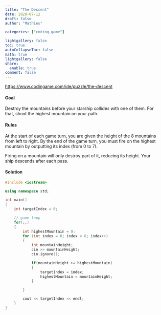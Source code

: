 ```yaml
---
title: "The Descent"
date: 2020-07-12
draft: false
author: "Mathieu"

categories: ["coding-game"]

lightgallery: false
toc: true
autoCollapseToc: false
math: true
lightgallery: false
share:
  enable: true
comment: false
---
```


https://www.codingame.com/ide/puzzle/the-descent

#### **Goal**
Destroy the mountains before your starship collides with one of them. For that, shoot the highest mountain on your path.

#### **Rules**
At the start of each game turn, you are given the height of the 8 mountains from left to right.
By the end of the game turn, you must fire on the highest mountain by outputting its index (from 0 to 7).

Firing on a mountain will only destroy part of it, reducing its height. Your ship descends after each pass.  

#### **Solution**

```c++
#include <iostream>

using namespace std;

int main()
{
    int targetIndex = 0;

    // game loop
    for(;;)
    {
        int highestMountain = 0;
        for (int index = 0; index < 8; index++)
        {
            int mountainHeight;
            cin >> mountainHeight;
            cin.ignore();

            if(mountainHeight >= highestMountain)
            {
                targetIndex = index;
                highestMountain = mountainHeight;
            }

        }

        cout << targetIndex << endl;
    }
}
```